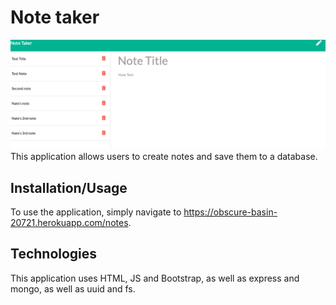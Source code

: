 # Note taker

<img src="note-taker.png">
This application allows users to create notes and save them to a database.

## Installation/Usage

To use the application, simply navigate to https://obscure-basin-20721.herokuapp.com/notes.

## Technologies

This application uses HTML, JS and Bootstrap, as well as express and mongo, as well as uuid and fs.
